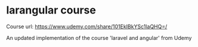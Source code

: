 # larangular course

Course url: https://www.udemy.com/share/101EkIBkYSc1laQHQ=/

An updated implementation of the course 'laravel and angular' from Udemy  


